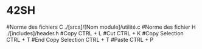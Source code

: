 # 42SH
#Norme des fichiers C
./[srcs]/[Nom module]/utilité.c
#Norme des fichier H
./[includes]/header.h
#Copy
CTRL + L
#Cut
CTRL + K
#Copy Selection
CTRL + T
#End Copy Selection
CTRL + T
#Paste
CTRL + P
